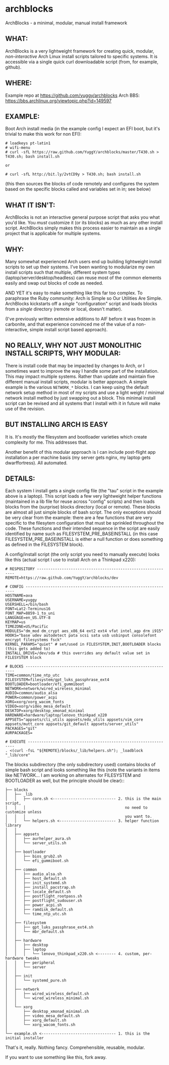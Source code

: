 archblocks
==========

ArchBlocks - a minimal, modular, manual install framework

## WHAT:

ArchBlocks is a very lightweight framework for creating quick, modular, *non-interactive* Arch Linux install scripts tailored to specific systems. It is accessible via a single quick curl downloadable script (from, for example, github).

## WHERE:

Example repo at https://github.com/yuggy/archblocks
Arch BBS: https://bbs.archlinux.org/viewtopic.php?id=149597

## EXAMPLE:

Boot Arch install media (in the example config I expect an EFI boot, but it's trivial to make this work for non EFI):

    # loadkeys pt-latin1
    # wifi-menu
    # curl -sfL https://raw.github.com/YuggY/archblocks/master/T430.sh > T430.sh; bash install.sh
    
    or
    
    # curl -sfL http://bit.ly/2vtCD9y > T430.sh; bash install.sh

 
(this then sources the blocks of code remotely and configures the system based on the specific blocks called and variables set in in; see below)

## WHAT IT ISN'T:

ArchBlocks is not an interactive general purpose script that asks you what you'd like. You *must* customize it (or its blocks) as much as any other install script. ArchBlocks simply makes this process easier to maintain as a single project that is applicable for multiple systems.

## WHY:

Many somewhat experienced Arch users end up building lightweight install scripts to set up their systems. I've been wanting to modularize my own install scripts such that multiple, different system types (laptop/server/desktop/headless) can reuse most of the common elements easily and swap out blocks of code as needed.

AND YET it's easy to make something like this far too complex. To paraphrase the Ruby community: Arch is Simple so Our Utilities Are Simple. ArchBlocks kickstarts off a *single* "configuration" script and loads blocks from a *single* directory (remote or local, doesn't matter).

(I've previously written extensive additions to AIF before it was frozen in carbonite, and that experience convinced me of the value of a non-interactive, simple install script based approach).

## NO REALLY, WHY NOT JUST MONOLITHIC INSTALL SCRIPTS, WHY MODULAR:

There is install code that may be impacted by changes to Arch, or I sometimes want to improve the way I handle some part of the installation. This may impact multiple systems. Rather than update and maintain five different manual install scripts, modular is better approach. A simple example is the various `NETWORK_*` blocks. I can keep using the default network setup method in most of my scripts and use a light weight / minimal network install method by just swapping out a block. This minimal install script can be revised and all systems that I install with it in future will make use of the revision.

## BUT INSTALLING ARCH IS EASY

It is. It's mostly the filesystem and bootloader varieties which create complexity for me. This addresses that.

Another benefit of this modular approach is I can include post-flight app installation a per machine basis (my server gets nginx, my laptop gets dwarffortress). All automated.

## DETAILS:

Each system I install gets a single config file (the "tau" script in the example above is a laptop). This script loads a few very lightweight helper functions (maintained in a lib file for reuse across "config" scripts) and then loads blocks from the (surprise) blocks directory (local or remote). These blocks are almost all just simple blocks of bash script. The only exceptions should be very clear from the example: there are a few functions that are very specific to the filesytem configuration that must be sprinkled throughout the code. These functions and their intended sequence in the script are easily identified by name such as FILESYSTEM_PRE_BASEINSTALL (in this case FILESYSTEM_PRE_BASEINSTALL is either a null function or does something as defined in the FILESYSTEM block).

A config/install script (the only script you need to manually execute) looks like this (actual script I use to install Arch on a Thinkpad x220):

    # RESPOSITORY ------------------------------------------------------------
    REMOTE=https://raw.github.com/YuggY/archblocks/dev
    
    # CONFIG -----------------------------------------------------------------
    HOSTNAME=ava
    USERNAME=yuggy
    USERSHELL=/bin/bash
    FONT=Lat2-Terminus16
    FONT_MAP=8859-1_to_uni
    LANGUAGE=en_US.UTF-8
    KEYMAP=us
    TIMEZONE=US/Pacific
    MODULES="dm_mod dm_crypt aes_x86_64 ext2 ext4 vfat intel_agp drm i915"
    HOOKS="base udev autodetect pata scsi sata usb usbinput consolefont encrypt filesystems fsck"
    KERNEL_PARAMS="quiet" # set/used in FILESYSTEM,INIT,BOOTLOADER blocks (this gets added to)
    INSTALL_DRIVE=/dev/sda # this overrides any default value set in FILESYSTEM block
    
    # BLOCKS -----------------------------------------------------------------
    TIME=common/time_ntp_utc
    FILESYSTEM=filesystem/gpt_luks_passphrase_ext4
    BOOTLOADER=bootloader/efi_gummiboot
    NETWORK=network/wired_wireless_minimal
    AUDIO=common/audio_alsa
    POWER=common/power_acpi
    XORG=xorg/xorg_wacom_fonts
    VIDEO=xorg/video_mesa_default
    DESKTOP=xorg/desktop_xmonad_minimal
    HARDWARE=hardware/laptop/lenovo_thinkpad_x220
    APPSETS="appsets/cli_utils appsets/edu_utils appsets/vim_core appsets/mutt_core appsets/git_default appsets/server_utils"
    PACKAGES="git"
    AURPACKAGES=
    
    # EXECUTE ----------------------------------------------------------------
    . <(curl -fsL "${REMOTE}/blocks/_lib/helpers.sh"); _loadblock "_lib/core"

The blocks subdirectory (the only subdirectory used) contains blocks of simple bash script and looks something like this (note the variants in items like NETWORK... I am working on alternates for FILESYSTEM and BOOTLOADER as well, but the principle should be clear)::

    ├── blocks
    │   ├── _lib
    │   │   ├── core.sh <---------------------------- 2. this is the main script,
    │   │   │                                            no need to customize unless
    │   │   │                                            you want to.
    │   │   └── helpers.sh <------------------------- 3. helper function library
    │   │
    │   ├── appsets
    │   │   ├── aurhelper_aura.sh
    │   │   └── server_utils.sh
    │   │
    │   ├── bootloader
    │   │   ├── bios_grub2.sh
    │   │   └── efi_gummiboot.sh
    │   │
    │   ├── common
    │   │   ├── audio_alsa.sh
    │   │   ├── host_default.sh
    │   │   ├── init_systemd.sh
    │   │   ├── install_pacstrap.sh
    │   │   ├── locale_default.sh
    │   │   ├── postflight_rootpass.sh
    │   │   ├── postflight_sudouser.sh
    │   │   ├── power_acpi.sh
    │   │   ├── ramdisk_default.sh
    │   │   └── time_ntp_utc.sh
    │   │
    │   ├── filesystem
    │   │   ├── gpt_luks_passphrase_ext4.sh
    │   │   └── mbr_default.sh
    │   │
    │   ├── hardware
    │   │   ├── desktop
    │   │   ├── laptop
    │   │   │   └── lenovo_thinkpad_x220.sh <-------- 4. custom, per-hardware tweaks
    │   │   ├── peripheral
    │   │   └── server
    │   │
    │   ├── init
    │   │   └── systemd_pure.sh
    │   │
    │   ├── network
    │   │   ├── wired_wireless_default.sh
    │   │   └── wired_wireless_minimal.sh
    │   │
    │   └── xorg
    │       ├── desktop_xmonad_minimal.sh
    │       ├── video_mesa_default.sh
    │       ├── xorg_default.sh
    │       └── xorg_wacom_fonts.sh
    │
    └── example.sh <--------------------------------- 1. this is the initial installer
    
That's it, really. Nothing fancy. Comprehensible, reusable, modular.

If you want to use something like this, fork away.


